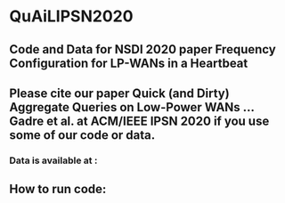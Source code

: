 # QuAiLIPSN2020

## Code and Data for NSDI 2020 paper Frequency Configuration for LP-WANs in a Heartbeat

## Please cite our paper Quick (and Dirty) Aggregate Queries on Low-Power WANs ... Gadre et al. at ACM/IEEE IPSN 2020 if you use some of our code or data.
### Data is available at :
## How to run code:
